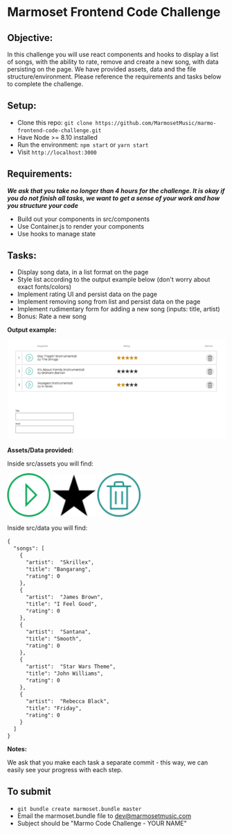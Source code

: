 # Marmoset Frontend Code Challenge

## Objective:

In this challenge you will use react components and hooks to display a list of songs, with the ability to rate, remove and create a new song, with data persisting on the page. We have provided assets, data and the file structure/environment. Please reference the requirements and tasks below to complete the challenge.

## Setup:
* Clone this repo: ```git clone https://github.com/MarmosetMusic/marmo-frontend-code-challenge.git```
* Have Node >= 8.10 installed
* Run the environment: ```npm start``` or ```yarn start```
* Visit ```http://localhost:3000```

## Requirements:

***We ask that you take no longer than 4 hours for the challenge. It is okay if you do not finish all tasks, we want to get a sense of your work and how you structure your code***

* Build out your components in src/components
* Use Container.js to render your components
* Use hooks to manage state

## Tasks:

* Display song data, in a list format on the page
* Style list according to the output example below (don't worry about exact fonts/colors)
* Implement rating UI and persist data on the page
* Implement removing song from list and persist data on the page
* Implement rudimentary form for adding a new song (inputs: title, artist)
* Bonus: Rate a new song

**Output example:**

![](public/example-wireframe.jpg)


**Assets/Data provided:**

Inside src/assets you will find:

<img src="src/assets/play.svg" width="100">
<img src="src/assets/star.svg" width="100">
<img src="src/assets/trash.svg" width="100">


Inside src/data you will find:
```
{ 
  "songs": [
    {
      "artist":  "Skrillex",
      "title": "Bangarang",
      "rating": 0
    },
    {
      "artist":  "James Brown",
      "title": "I Feel Good",
      "rating": 0
    },
    {
      "artist":  "Santana",
      "title": "Smooth",
      "rating": 0
    },
    {
      "artist":  "Star Wars Theme",
      "title": "John Williams",
      "rating": 0
    },
    {
      "artist":  "Rebecca Black",
      "title": "Friday",
      "rating": 0
    }
  ]
}
```
**Notes:**

We ask that you make each task a separate commit - this way, we can easily see your progress with each step.

## To submit

* ```git bundle create marmoset.bundle master```
* Email the marmoset.bundle file to dev@marmosetmusic.com
* Subject should be "Marmo Code Challenge - YOUR NAME"
